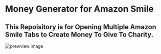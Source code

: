 # Money Generator for Amazon Smile
## This Repoisitory is for Opening Multiple Amazon Smile Tabs to Create Money To Give To Charity.
![prewview image](https://github.com/TurquoiseTNT/Money-for-Amazon-Smile/blob/main/preview.jpg?raw=true)
